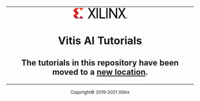 <table width="100%">
  <tr width="100%">
    <td align="center"><img src="https://github.com/Xilinx/Image-Collateral/blob/main/xilinx-logo.png?raw=true" width="30%"/><h1>Vitis AI Tutorials</h1>
    <h2>The tutorials in this repository have been moved to a <a href="https://github.com/Xilinx/Vitis-Tutorials/tree/master/Machine_Learning">new location</a>.
    </td>
 </tr>
 </table>

<p align="center"><sup>Copyright&copy; 2019-2021 Xilinx</sup></p>
